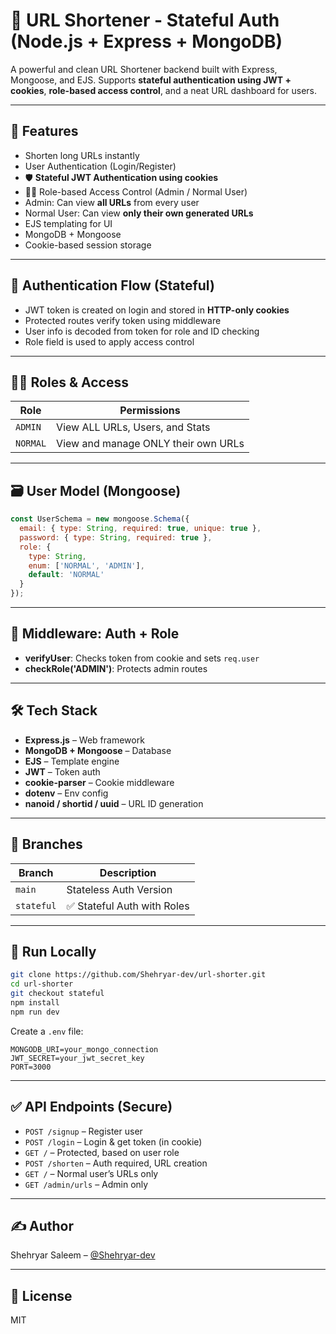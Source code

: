 # 🔗 URL Shortener - Stateful Auth (Node.js + Express + MongoDB)

A powerful and clean URL Shortener backend built with Express, Mongoose, and EJS. Supports **stateful authentication using JWT + cookies**, **role-based access control**, and a neat URL dashboard for users.

---

## 🚀 Features

- Shorten long URLs instantly
- User Authentication (Login/Register)
- 🛡️ **Stateful JWT Authentication using cookies**
- 🧑‍💻 Role-based Access Control (Admin / Normal User)
- Admin: Can view **all URLs** from every user
- Normal User: Can view **only their own generated URLs**
- EJS templating for UI
- MongoDB + Mongoose
- Cookie-based session storage

---

## 🔐 Authentication Flow (Stateful)

- JWT token is created on login and stored in **HTTP-only cookies**
- Protected routes verify token using middleware
- User info is decoded from token for role and ID checking
- Role field is used to apply access control

---

## 🧑‍🏫 Roles & Access

| Role   | Permissions                             |
|--------|------------------------------------------|
| `ADMIN`  | View ALL URLs, Users, and Stats          |
| `NORMAL` | View and manage ONLY their own URLs     |

---

## 🗃️ User Model (Mongoose)

```js
const UserSchema = new mongoose.Schema({
  email: { type: String, required: true, unique: true },
  password: { type: String, required: true },
  role: {
    type: String,
    enum: ['NORMAL', 'ADMIN'],
    default: 'NORMAL'
  }
});
```

---

## 🔐 Middleware: Auth + Role

- **verifyUser**: Checks token from cookie and sets `req.user`
- **checkRole('ADMIN')**: Protects admin routes

---

## 🛠 Tech Stack

- **Express.js** – Web framework
- **MongoDB + Mongoose** – Database
- **EJS** – Template engine
- **JWT** – Token auth
- **cookie-parser** – Cookie middleware
- **dotenv** – Env config
- **nanoid / shortid / uuid** – URL ID generation

---

## 📂 Branches

| Branch        | Description                       |
|---------------|-----------------------------------|
| `main`        | Stateless Auth Version            |
| `stateful`    | ✅ Stateful Auth with Roles        |

---

## 🧪 Run Locally

```bash
git clone https://github.com/Shehryar-dev/url-shorter.git
cd url-shorter
git checkout stateful
npm install
npm run dev
```

Create a `.env` file:
```env
MONGODB_URI=your_mongo_connection
JWT_SECRET=your_jwt_secret_key
PORT=3000
```

---

## ✅ API Endpoints (Secure)

- `POST /signup` – Register user
- `POST /login` – Login & get token (in cookie)
- `GET /` – Protected, based on user role
- `POST /shorten` – Auth required, URL creation
- `GET /` – Normal user’s URLs only
- `GET /admin/urls` – Admin only

---

## ✍️ Author

Shehryar Saleem – [@Shehryar-dev](https://github.com/Shehryar-dev)

---

## 📜 License

MIT